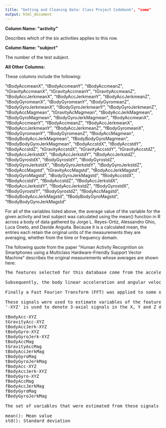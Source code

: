 ```yaml
---
title: "Getting and Cleaning Data: Class Project Codebook", "some"
output: html_document
---
```


**Column Name: "activity"**

Describes which of the six activities applies to this row.

**Column Name: "subject"**

The number of the test subject.

**All Other Columns:**

These columns include the following:

"tBodyAccmeanX", "tBodyAccmeanY", 
"tBodyAccmeanZ", 
"tGravityAccmeanX", 
"tGravityAccmeanY", 
"tGravityAccmeanZ", 
"tBodyAccJerkmeanX", 
"tBodyAccJerkmeanY", 
"tBodyAccJerkmeanZ", 
"tBodyGyromeanX", 
"tBodyGyromeanY", 
"tBodyGyromeanZ", 
"tBodyGyroJerkmeanX", 
"tBodyGyroJerkmeanY", 
"tBodyGyroJerkmeanZ", 
"tBodyAccMagmean", 
"tGravityAcMagmean", 
"tBodyAccJerkMagmean", 
"tBodyGyroMagmean", 
"tBodyGyroJerkMagmean", 
"fBodyAccmeanX", 
"fBodyAccmeanY", 
"fBodyAccmeanZ", 
"fBodyAccJerkmeanX", 
"fBodyAccJerkmeanY", 
"fBodyAccJerkmeanZ", 
"fBodyGyromeanX", 
"fBodyGyromeanY", 
"fBodyGyromeanZ", 
"fBodyAccMagmean", 
"fBodyBodyAccJerkMagmean", 
"fBodyBodyGyroMagmean", 
"fBodyBodyGyroJerkMagmean", 
"tBodyAccstdX", 
"tBodyAccstdY", 
"tBodyAccstdZ", 
"tGravityAccstdX", 
"tGravityAccstdY", 
"tGravityAccstdZ", 
"tBodyAccJerkstdX", 
"tBodyAccJerkstdY", 
"tBodyAccJerkstdZ", 
"tBodyGyrostdX", 
"tBodyGyrostdY", 
"tBodyGyrostdZ", 
"tBodyGyroJerkstdX", 
"tBodyGyroJerkstdY", 
"tBodyGyroJerkstdZ", 
"tBodyAccMagstd", 
"tGravityAccMagstd", 
"tBodyAccJerkMagstd", 
"tBodyGyroMagstd", 
"tBodyGyroJerkMagstd", 
"fBodyAccstdX", 
"fBodyAccstdY", 
"fBodyAccstdZ", 
"fBodyAccJerkstdX", 
"fBodyAccJerkstdY", 
"fBodyAccJerkstdZ", 
"fBodyGyrostdX", 
"fBodyGyrostdY", 
"fBodyGyrostdZ", 
"fBodyAccMagstd", 
"fBodyBodyAccJerkMagstd", 
"fBodyBodyGyroMagstd", 
"fBodyBodyGyroJerkMagstd" 

For all of the variables listed above, the average value of the variable for the given activity and test subject was calculated using the mean() function in R across a body of data gathered by Jorge L. Reyes-Ortiz, Alessandro Ghio, Luca Oneto, and Davide Anguita.  Because it is a calculated mean, the entries each retain the original units of the measurements they are averaging, whether from the time or frequency domain.

The following quote from the paper "Human Activity Recognition on Smartphones using a Multiclass Hardware-Friendly Support Vector Machine" describes the original measurements whose averages are shown here:
<pre>
The features selected for this database come from the accelerometer and gyroscope 3-axial raw signals tAcc-XYZ and tGyro-XYZ. These time domain signals (prefix 't' to denote time) were captured at a constant rate of 50 Hz. Then they were filtered using a median filter and a 3rd order low pass Butterworth filter with a corner frequency of 20 Hz to remove noise. Similarly, the acceleration signal was then separated into body and gravity acceleration signals (tBodyAcc-XYZ and tGravityAcc-XYZ) using another low pass Butterworth filter with a corner frequency of 0.3 Hz. 

Subsequently, the body linear acceleration and angular velocity were derived in time to obtain Jerk signals (tBodyAccJerk-XYZ and tBodyGyroJerk-XYZ). Also the magnitude of these three-dimensional signals were calculated using the Euclidean norm (tBodyAccMag, tGravityAccMag, tBodyAccJerkMag, tBodyGyroMag, tBodyGyroJerkMag). 

Finally a Fast Fourier Transform (FFT) was applied to some of these signals producing fBodyAcc-XYZ, fBodyAccJerk-XYZ, fBodyGyro-XYZ, fBodyAccJerkMag, fBodyGyroMag, fBodyGyroJerkMag. (Note the 'f' to indicate frequency domain signals). 

These signals were used to estimate variables of the feature vector for each pattern:  
'-XYZ' is used to denote 3-axial signals in the X, Y and Z directions.

tBodyAcc-XYZ
tGravityAcc-XYZ
tBodyAccJerk-XYZ
tBodyGyro-XYZ
tBodyGyroJerk-XYZ
tBodyAccMag
tGravityAccMag
tBodyAccJerkMag
tBodyGyroMag
tBodyGyroJerkMag
fBodyAcc-XYZ
fBodyAccJerk-XYZ
fBodyGyro-XYZ
fBodyAccMag
fBodyAccJerkMag
fBodyGyroMag
fBodyGyroJerkMag

The set of variables that were estimated from these signals are: 

mean(): Mean value
std(): Standard deviation
</pre>



